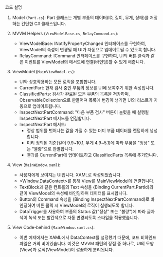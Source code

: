 코드 설명

   1. Model (`Part.cs`): Part 클래스는 개별 부품의 데이터(ID, 길이, 무게, 상태)를 저장하는 간단한 C# 클래스입니다.

   2. MVVM Helpers (`ViewModelBase.cs`, `RelayCommand.cs`):
       * ViewModelBase: INotifyPropertyChanged 인터페이스를 구현하여, ViewModel의 속성이 변경될 때 UI가 자동으로 업데이트될 수 있도록 합니다.
       * RelayCommand: ICommand 인터페이스를 구현하여, UI의 버튼 클릭과 같은 이벤트를 ViewModel의 메서드에 연결(바인딩)할 수 있게 해줍니다.

   3. ViewModel (`MainViewModel.cs`):
       * UI와 상호작용하는 모든 로직을 포함합니다.
       * CurrentPart: 현재 검사 중인 부품의 정보를 UI에 보여주기 위한 속성입니다.
       * ClassifiedParts: 검사가 완료된 모든 부품의 목록을 저장하며, ObservableCollection으로 만들어져 목록에 변경이 생기면 UI의 리스트가 자동으로 업데이트됩니다.
       * InspectNextPartCommand: "다음 부품 검사" 버튼이 눌렸을 때 실행될 InspectNextPart 메서드를 연결합니다.
       * InspectNextPart 메서드:
           * 정상 범위를 벗어나는 값을 가질 수 있는 더미 부품 데이터를 랜덤하게 생성합니다.
           * 미리 정의된 기준(길이 9.9\~10.1, 무게 4.9\~5.1)에 따라 부품을 "정상" 또는 "불량"으로 판별합니다.
           * 결과를 CurrentPart에 업데이트하고 ClassifiedParts 목록에 추가합니다.

   4. View (`MainWindow.xaml`):
       * 사용자에게 보여지는 UI입니다. XAML로 작성되었습니다.
       * <Window.DataContext>를 통해 View를 MainViewModel에 연결합니다.
       * TextBlock과 같은 컨트롤의 Text 속성을 {Binding CurrentPart.PartId}와 같이 ViewModel의 속성에 바인딩하여 데이터를 표시합니다.
       * Button의 Command 속성을 {Binding InspectNextPartCommand}로 바인딩하여 버튼 클릭 시 ViewModel의 로직이 실행되도록 합니다.
       * DataTrigger를 사용하여 부품의 Status 값("정상" 또는 "불량")에 따라 글자색이 녹색 또는 빨간색으로 자동 변경되도록 스타일을 적용했습니다.

   5. View Code-behind (`MainWindow.xaml.cs`):
       * 이번 예제에서는 XAML에서 DataContext를 설정했기 때문에, 코드 비하인드 파일은 거의 비어있습니다. 이것은 MVVM 패턴의 장점 중 하나로, UI의 모양(View)과 로직(ViewModel)이
         깔끔하게 분리됩니다.
